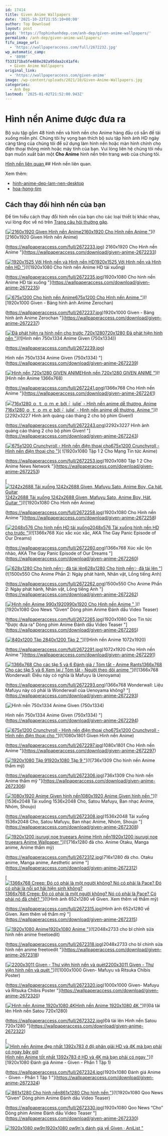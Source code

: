 ```yaml
---
id: 17414
title: Given Anime Wallpapers
date: '2021-10-22T21:55:10+00:00'
author: Top Download
layout: post
guid: 'https://Tophinhanhdep.com/anh-dep/given-anime-wallpapers/'
permalink: /anh-dep/given-anime-wallpapers/
fifu_image_url:
  - 'https://wallpaperaccess.com/full/2672232.jpg'
wp_automatic_camp:
  - '8098'
f533171ba5fe488e282a95daa2c41af4:
  - Given Anime Wallpapers
original_link:
  - 'https://wallpaperaccess.com/given-anime'
image: /wp-content/uploads/2021/10/Given-Anime-Wallpapers.jpg
categories:
  - Ảnh Đẹp
lastmod: '2025-01-02T21:52:00.943Z'
---
```

# Hình nền Anime được đưa ra

Bộ sưu tập gồm 48 hình nền và hình nền cho Anime hàng đầu có sẵn để tải xuống miễn phí. Chúng tôi hy vọng bạn thích bộ sưu tập hình ảnh HD ngày càng tăng của chúng tôi để sử dụng làm hình nền hoặc màn hình chính cho điện thoại thông minh hoặc máy tính của bạn. Vui lòng liên hệ chúng tôi nếu bạn muốn xuất bản một **Cho Anime** hình nền trên trang web của chúng tôi.

[Hình nền liên quan ](#related) ## Hình nền liên quan.

   
 Xem thêm:

   
- [hinh-anime-dep-lam-nen-desktop](https://tophinhanhdep.com/anh-anime/hinh-anime-dep-lam-nen-desktop/)
- [hoa-hong-tim](https://tophinhanhdep.com/hoa-hong/hoa-hong-tim/)

## Cách thay đổi hình nền của bạn

Để tìm hiểu cách thay đổi hình nền của bạn cho các loại thiết bị khác nhau, vui lòng đọc về nó trên [Trang câu hỏi thường gặp](https://tophinhanhdep.com/faq/).

  
[[![2160x1920 Given Hình nền Anime](https://wallpaperaccess.com/full/2672232.jpg)2160x1920 Cho Hình nền Anime "](https://wallpaperaccess.com/download/given-anime-2672232)](![2160x1920 Given Hình nền Anime)

(https://wallpaperaccess.com/full/2672233.jpg) 2160x1920 Cho Hình nền Anime "](https://wallpaperaccess.com/download/given-anime-2672233)

[[![1920x1525 Với Hình nền và Hình nền HD](https://wallpaperaccess.com/full/2672234.jpg)1920x1525 Với Hình nền và Hình nền HD "](https://wallpaperaccess.com/download/given-anime-2672234)](![1920x1080 Cho hình nền Anime HD tải xuống)

(https://wallpaperaccess.com/full/2672235.jpg)1920x1080 Cho hình nền Anime HD tải xuống "](https://wallpaperaccess.com/download/given-anime-2672235)

[[![675x1200 Cho hình nền Anime](https://wallpaperaccess.com/full/2672236.jpg)675x1200 Cho Hình nền Anime "](https://wallpaperaccess.com/download/given-anime-2672236)](![1920x1000 Given - Bảng hình ảnh Anime Zerochan)

(https://wallpaperaccess.com/full/2672237.jpg)1920x1000 Given - Bảng hình ảnh Anime Zerochan "](https://wallpaperaccess.com/download/given-anime-2672237)

[[![Đã phát hiện ra hình nền cho trước 720x1280](https://wallpaperaccess.com/full/2672238.jpg)720x1280 Đã phát hiện hình nền "](https://wallpaperaccess.com/download/given-anime-2672238)](![Hình nền 750x1334 Anime Given (750x1334))

(https://wallpaperaccess.com/full/2672239.jpg)

Hình nền 750x1334 Anime Given (750x1334) "](https://wallpaperaccess.com/download/given-anime-2672239)

[[![Hình nền 720x1280 GIVEN ANIME](https://wallpaperaccess.com/full/2672240.jpg)Hình nền 720x1280 GIVEN ANIME "](https://wallpaperaccess.com/download/given-anime-2672240)](![Hình nền Anime 1366x768)

(https://wallpaperaccess.com/full/2672241.png)1366x768 Cho Hình nền Anime "](https://wallpaperaccess.com/download/given-anime-2672241)

[[![716x1280 ｏ ｔ ｏ ｍ ｅ bởi - ̗̀ julie ̖́ - Hình nền anime dễ thương, Anime](https://wallpaperaccess.com/full/2672242.jpg)716x1280 ｏ ｔ ｏ ｍ ｅ bởi - ̗̀ julie ̖́ - Hình nền anime dễ thương, Anime "](https://wallpaperaccess.com/download/given-anime-2672242)](![2292x3227 Hình ảnh quảng cáo tháng 2 cho bộ phim Given!)

(https://wallpaperaccess.com/full/2672243.png)2292x3227 Hình ảnh quảng cáo tháng 2 cho bộ phim Given! "](https://wallpaperaccess.com/download/given-anime-2672243)

[[![675x1200 Crunchyroll - Hình nền điện thoại cho](https://wallpaperaccess.com/full/2672251.jpg)675x1200 Crunchyroll - Hình nền điện thoại cho "](https://wallpaperaccess.com/download/given-anime-2672251)]( ![1920x1080 Tập 1 2 Cho Mạng Tin tức Anime)

(https://wallpaperaccess.com/full/2672253.jpg)1920x1080 Tập 1 2 Cho Anime News Network "](https://wallpaperaccess.com/download/given-anime-2672253)

[[![1242x2688 Tải xuống 1242x2688 Given, Mafuyu Sato, Anime Boy, Ca hát, Guitar](https://wallpaperaccess.com/full/2672255.jpg)1242x2688 Tải xuống 1242x2688 Given, Mafuyu Sato, Anime Boy, Hát, Guitar "](https://wallpaperaccess.com/download/given-anime-2672255)](![1920x1080 Cho Hình nền Anime)

(https://wallpaperaccess.com/full/2672258.jpg)1920x1080 Cho Hình nền Anime "](https://wallpaperaccess.com/download/given-anime-2672258)

[[![2048x576 Cho hình nền HD tải xuống](https://wallpaperaccess.com/full/2672259.jpg)2048x576 Tải xuống hình nền HD cho trước "](https://wallpaperaccess.com/download/given-anime-2672259)](![1366x768 Xúc xắc xúc xắc, AKA The Gay Panic Episode of Our Dreams)

(https://wallpaperaccess.com/full/2672260.png)1366x768 Xúc xắc lộn nhào, AKA The Gay Panic Episode of Our Dreams "](https://wallpaperaccess.com/download/given-anime-2672260)

[[![628x1280 Cho hình nền✨ đã tải lên](https://wallpaperaccess.com/full/2672261.jpg)628x1280 Cho hình nền✨ đã tải lên "](https://wallpaperaccess.com/download/given-anime-2672261)](![1500x550 Cho Anime Phần 2: Ngày phát hành, Nhân vật, Lồng tiếng Anh)

(https://wallpaperaccess.com/full/2672262.png)1500x550 Cho Anime Phần 2: Ngày phát hành, Nhân vật, Lồng tiếng Anh "](https://wallpaperaccess.com/download/given-anime-2672262)

[[![Hình nền Anime 990x1920](https://wallpaperaccess.com/full/2672263.jpg)990x1920 Cho Hình nền Anime " ](https://wallpaperaccess.com/download/given-anime-2672263)](![1920x1080 Qoo News “Given” Dòng phim Anime Đánh dấu Video Teaser)

(https://wallpaperaccess.com/full/2672265.jpg)1920x1080 Qoo Tin tức "Được đưa ra" Dòng phim Anime Đánh dấu Video Teaser "](https://wallpaperaccess.com/download/given-anime-2672265)

[[![840x1200 Tập 2](https://wallpaperaccess.com/full/2672290.png)840x1200 Tập 2 "](https://wallpaperaccess.com/download/given-anime-2672290)](![Hình nền Anime 1072x1920)

(https://wallpaperaccess.com/full/2672291.jpg)1072x1920 Cho Hình nền Anime "](https://wallpaperaccess.com/download/given-anime-2672291)

[[![1366x768 Cho các tập 5 và 6 Đánh giá / Tóm tắt - Anime Rants](https://wallpaperaccess.com/full/2672292.png)1366x768 Cho các tập 5 và 6 Xem lại / Tóm tắt - Người theo dõi anime "](https://wallpaperaccess.com/download/given-anime-2672292)](![1366x768 Wonderwall: Điều này có nghĩa là Mafuyu là Uenoyama)

(https://wallpaperaccess.com/full/2672293.png)1366x768 Wonderwall: Liệu Mafuyu này có phải là Wonderwall của Uenoyama không? "](https://wallpaperaccess.com/download/given-anime-2672293)

[![Hình nền 750x1334 Anime Given (750x1334)](https://wallpaperaccess.com/full/2672294.jpg)

Hình nền 750x1334 Anime Given (750x1334) "](https://wallpaperaccess.com/download/given-anime-2672294)

[[![675x1200 Crunchyroll - Hình nền điện thoại cho](https://wallpaperaccess.com/full/2672296.jpg)675x1200 Crunchyroll - Hình nền điện thoại cho "](https://wallpaperaccess.com/download/given-anime-2672296)](![1080x1801 Given Hình nền Anime)

(https://wallpaperaccess.com/full/2672297.jpg)1080x1801 Cho Hình nền Anime "](https://wallpaperaccess.com/download/given-anime-2672297)

[[![1920x1080 Tập 9](https://wallpaperaccess.com/full/2672303.jpg)1920x1080 Tập 9 "](https://wallpaperaccess.com/download/given-anime-2672303)](![736x1309 Cho hình nền Anime thẩm mỹ)

(https://wallpaperaccess.com/full/2672306.jpg)736x1309 Cho hình nền Anime thẩm mỹ "](https://wallpaperaccess.com/download/given-anime-2672306)

[[![1080x1920 Anime Given hình nền](https://wallpaperaccess.com/full/2672307.jpg)1080x1920 Anime Given hình nền "](https://wallpaperaccess.com/download/given-anime-2672307)](![1536x2048 Tải xuống 1536x2048 Cho, Satou Mafuyu, Ban nhạc Anime, Nhóm, Shoujo)

(https://wallpaperaccess.com/full/2672308.jpg)1536x2048 Tải xuống 1536x2048 Cho, Satou Mafuyu, Ban nhạc Anime, Nhóm, Shoujo "](https://wallpaperaccess.com/download/given-anime-2672308)

[[![1920x1200 isurugi noe trueears Anime Hình nền](https://wallpaperaccess.com/full/2672309.jpg)1920x1200 isurugi noe trueears Anime Wallpaper "](https://wallpaperaccess.com/download/given-anime-2672309)](![716x1280 đã cho.  Anime Otaku, Manga anime, Anime thẩm mỹ)

(https://wallpaperaccess.com/full/2672312.jpg)716x1280 đã cho. Otaku anime, Manga anime, Aesthetic anime "](https://wallpaperaccess.com/download/given-anime-2672312)

[[![1366x768 Creep: Đó có phải là một người không?  Nó có phải là Pace?  Đó có phải là nỗi sợ hãi hiện sinh không?](https://wallpaperaccess.com/full/2672314.png)1366x768 Creep: Đó có phải là một người không? Nó có phải là Pace? Có phải nó đã chết? "](https://wallpaperaccess.com/download/given-anime-2672314)](![Hình ảnh 652x1280 về Given.  Xem thêm về thẩm mỹ)

(https://wallpaperaccess.com/full/2672315.jpg)Hình ảnh 652x1280 về Given. Xem thêm về thẩm mỹ "](https://wallpaperaccess.com/download/given-anime-2672315)

[[![1920x1080 Anime](https://wallpaperaccess.com/full/2672317.png)1920x1080 Anime "](https://wallpaperaccess.com/download/given-anime-2672317)](![2048x2733 cho bl chỉnh sửa hình nền anime freetoedit)

(https://wallpaperaccess.com/full/2672318.jpg)2048x2733 cho bl chỉnh sửa hình nền anime freetoedit "](https://wallpaperaccess.com/download/given-anime-2672318)

[[![2200x3011 Given - Thư viện hình nền và quét](https://wallpaperaccess.com/full/2672319.jpg)2200x3011 Given - Thư viện hình nền và quét "](https://wallpaperaccess.com/download/given-anime-2672319)](![1000x1000 Given- Mafuyu và Ritsuka Chibis Poster)

(https://wallpaperaccess.com/full/2672320.jpg)1000x1000 Given- Mafuyu và Ritsuka Chibis Poster "](https://wallpaperaccess.com/download/given-anime-2672320)

[[![Hình nền Anime 1920x1080 4K](https://wallpaperaccess.com/full/810956.jpg)Hình nền Anime 1920x1080 4K "](https://wallpaperaccess.com/download/given-anime-810956)](![Đã tải lên Hình nền Satou 720x1280)

(https://wallpaperaccess.com/full/2672322.jpg)Đã tải lên Hình nền Satou 720x1280 "](https://wallpaperaccess.com/download/given-anime-2672322)

[[![Hình nền Anime đẹp nhất 1392x783 ở độ phân giải HD và 4K mà bạn phải có ngay bây giờ](https://wallpaperaccess.com/full/2535320.jpg)Hình nền Anime tốt nhất 1392x783 ở HD và 4K mà bạn phải có ngay "](https://wallpaperaccess.com/download/given-anime-2535320)](![1920x1080 Đánh giá Anime - Given - Phần 1 Tập 1)

(https://wallpaperaccess.com/full/2672324.jpg)1920x1080 Đánh giá Anime - Given - Phần 1 Tập 1 "](https://wallpaperaccess.com/download/given-anime-2672324)

[[![861x1280 Cho hình nền](https://wallpaperaccess.com/full/2672325.jpg)861x1280 Cho hình nền "](https://wallpaperaccess.com/download/given-anime-2672325)](![1920x1080 Qoo News “Given” Dòng phim Anime Đánh dấu Video Teaser)

(https://wallpaperaccess.com/full/2672330.jpg)1920x1080 Qoo News “Cho” Dòng phim Anime Đánh dấu Video Teaser "](https://wallpaperaccess.com/download/given-anime-2672330)

[![1920x1080 ow9n](https://wallpaperaccess.com/full/2672331.jpg)1920x1080 ow9n's đánh giá về Given · AniList "](https://wallpaperaccess.com/download/given-anime-2672331)
